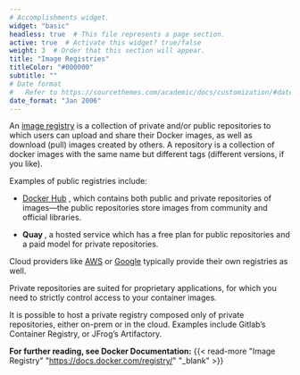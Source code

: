 ```yaml
---
# Accomplishments widget.
widget: "basic"  
headless: true  # This file represents a page section.
active: true  # Activate this widget? true/false
weight: 3  # Order that this section will appear.
title: "Image Registries"
titleColor: "#000000"
subtitle: ""
# Date format
#   Refer to https://sourcethemes.com/academic/docs/customization/#date-format
date_format: "Jan 2006"
---
```

An [image registry](/display/containers/Container+Image+Registries) is a collection of private and/or public repositories to which users can upload and share their Docker images, as well as download (pull) images created by others. A repository is a collection of docker images with the same name but different tags (different versions, if you like).

Examples of public registries include:

* [Docker Hub](/display/containers/Working+With+Docker+Hub) , which contains both public and private repositories of images—the public repositories store images from community and official libraries.

* <strong>Quay </strong>, a hosted service which has a free plan for public repositories and a paid model for private repositories.

Cloud providers like [AWS](/display/containers/Containers+on+AWS) or [Google](/display/containers/Containers+on+Google+Cloud+Platform) typically provide their own registries as well.

Private repositories are suited for proprietary applications, for which you need to strictly control access to your container images.

It is possible to host a private registry composed only of private repositories, either on-prem or in the cloud. Examples include Gitlab’s Container Registry, or JFrog’s Artifactory.





**For further reading, see Docker Documentation:** {{< read-more "Image Registry"  "https://docs.docker.com/registry/"  "_blank"  >}}